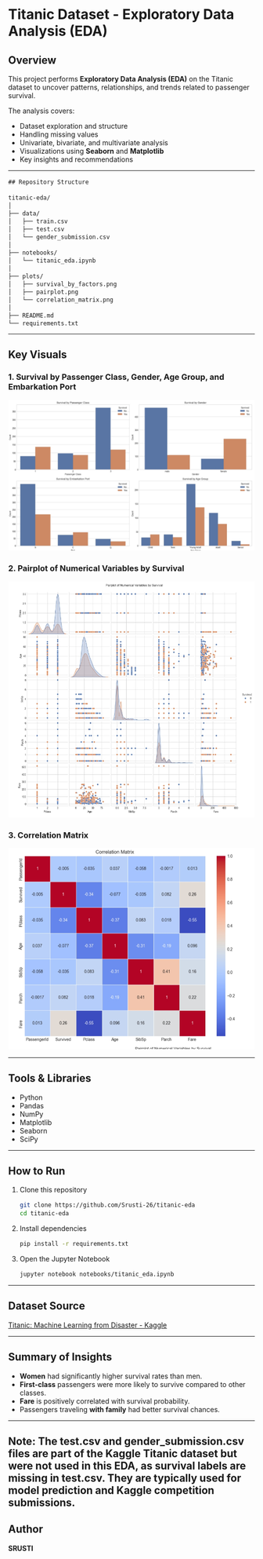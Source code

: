 # Titanic Dataset - Exploratory Data Analysis (EDA)

## Overview
This project performs **Exploratory Data Analysis (EDA)** on the Titanic dataset to uncover patterns, relationships, and trends related to passenger survival.

The analysis covers:
- Dataset exploration and structure
- Handling missing values
- Univariate, bivariate, and multivariate analysis
- Visualizations using **Seaborn** and **Matplotlib**
- Key insights and recommendations

---
```text
## Repository Structure

titanic-eda/
│
├── data/
│   ├── train.csv
│   ├── test.csv
│   └── gender_submission.csv
│
├── notebooks/
│   └── titanic_eda.ipynb
│
├── plots/
│   ├── survival_by_factors.png
│   ├── pairplot.png
│   └── correlation_matrix.png
│
├── README.md
└── requirements.txt
```
---

## Key Visuals
### 1. Survival by Passenger Class, Gender, Age Group, and Embarkation Port
![Survival by Factors](plots/survival_by_factors.png)

### 2. Pairplot of Numerical Variables by Survival
![Pairplot](plots/pairplot.png)

### 3. Correlation Matrix
![Correlation Matrix](plots/correlation_matrix.png)

---

## Tools & Libraries
- Python
- Pandas
- NumPy
- Matplotlib
- Seaborn
- SciPy

---

## How to Run
1. Clone this repository  
   ```bash
   git clone https://github.com/Srusti-26/titanic-eda
   cd titanic-eda
   ```

2. Install dependencies

   ```bash
   pip install -r requirements.txt
   ```
3. Open the Jupyter Notebook

   ```bash
   jupyter notebook notebooks/titanic_eda.ipynb
   ```

---

## Dataset Source

[Titanic: Machine Learning from Disaster - Kaggle](https://www.kaggle.com/competitions/titanic/data)

---

## Summary of Insights

* **Women** had significantly higher survival rates than men.
* **First-class** passengers were more likely to survive compared to other classes.
* **Fare** is positively correlated with survival probability.
* Passengers traveling **with family** had better survival chances.

---
**Note:** The test.csv and gender_submission.csv files are part of the Kaggle Titanic dataset but were not used in this EDA, as survival labels are missing in test.csv. They are typically used for model prediction and Kaggle competition submissions.
---
## Author

**SRUSTI**
